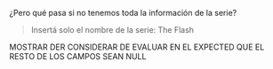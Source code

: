 ¿Pero qué pasa si no tenemos toda la información de la serie?

> Insertá solo el nombre de la serie: The Flash

MOSTRAR DER
CONSIDERAR DE EVALUAR EN EL EXPECTED QUE EL RESTO DE LOS CAMPOS SEAN NULL